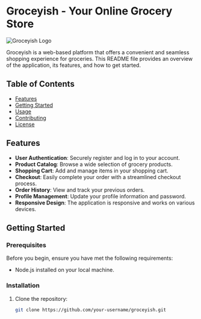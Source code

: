 # Groceyish - Your Online Grocery Store

![Groceyish Logo](https://groceyish-grocery.vercel.app/static/media/logo.e0d26e979cbe7e9d1e99.png)

Groceyish is a web-based platform that offers a convenient and seamless shopping experience for groceries. This README file provides an overview of the application, its features, and how to get started.

## Table of Contents
- [Features](#features)
- [Getting Started](#getting-started)
- [Usage](#usage)
- [Contributing](#contributing)
- [License](#license)

## Features

- **User Authentication**: Securely register and log in to your account.
- **Product Catalog**: Browse a wide selection of grocery products.
- **Shopping Cart**: Add and manage items in your shopping cart.
- **Checkout**: Easily complete your order with a streamlined checkout process.
- **Order History**: View and track your previous orders.
- **Profile Management**: Update your profile information and password.
- **Responsive Design**: The application is responsive and works on various devices.

## Getting Started

### Prerequisites

Before you begin, ensure you have met the following requirements:

- Node.js installed on your local machine.

### Installation

1. Clone the repository:
   ```sh
   git clone https://github.com/your-username/groceyish.git
